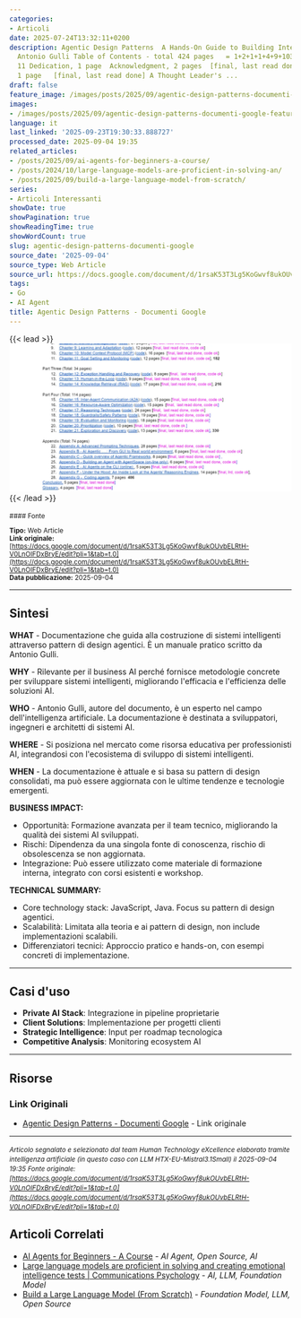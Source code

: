 ```yaml
---
categories:
- Articoli
date: 2025-07-24T13:32:11+0200
description: Agentic Design Patterns  A Hands-On Guide to Building Intelligent Systems,
  Antonio Gulli Table of Contents - total 424 pages   = 1+2+1+1+4+9+103+61+34+114+74+5+4
  11 Dedication, 1 page  Acknowledgment, 2 pages  [final, last read done] Foreword,
  1 page   [final, last read done] A Thought Leader's ...
draft: false
feature_image: /images/posts/2025/09/agentic-design-patterns-documenti-google-featured.webp
images:
- /images/posts/2025/09/agentic-design-patterns-documenti-google-featured.webp
language: it
last_linked: '2025-09-23T19:30:33.888727'
processed_date: 2025-09-04 19:35
related_articles:
- /posts/2025/09/ai-agents-for-beginners-a-course/
- /posts/2024/10/large-language-models-are-proficient-in-solving-an/
- /posts/2025/09/build-a-large-language-model-from-scratch/
series:
- Articoli Interessanti
showDate: true
showPagination: true
showReadingTime: true
showWordCount: true
slug: agentic-design-patterns-documenti-google
source_date: '2025-09-04'
source_type: Web Article
source_url: https://docs.google.com/document/d/1rsaK53T3Lg5KoGwvf8ukOUvbELRtH-V0LnOIFDxBryE/edit?pli=1&tab=t.0
tags:
- Go
- AI Agent
title: Agentic Design Patterns - Documenti Google
---
```


{{< lead >}}
![Featured image](/images/posts/2025/09/agentic-design-patterns-documenti-google-featured.webp)
{{< /lead >}}

<small>
#### Fonte

**Tipo:** Web Article  
**Link originale:** [https://docs.google.com/document/d/1rsaK53T3Lg5KoGwvf8ukOUvbELRtH-V0LnOIFDxBryE/edit?pli=1&tab=t.0](https://docs.google.com/document/d/1rsaK53T3Lg5KoGwvf8ukOUvbELRtH-V0LnOIFDxBryE/edit?pli=1&tab=t.0)  
**Data pubblicazione:** 2025-09-04

</small>

---

## Sintesi

**WHAT** - Documentazione che guida alla costruzione di sistemi intelligenti attraverso pattern di design agentici. È un manuale pratico scritto da Antonio Gulli.

**WHY** - Rilevante per il business AI perché fornisce metodologie concrete per sviluppare sistemi intelligenti, migliorando l'efficacia e l'efficienza delle soluzioni AI.

**WHO** - Antonio Gulli, autore del documento, è un esperto nel campo dell'intelligenza artificiale. La documentazione è destinata a sviluppatori, ingegneri e architetti di sistemi AI.

**WHERE** - Si posiziona nel mercato come risorsa educativa per professionisti AI, integrandosi con l'ecosistema di sviluppo di sistemi intelligenti.

**WHEN** - La documentazione è attuale e si basa su pattern di design consolidati, ma può essere aggiornata con le ultime tendenze e tecnologie emergenti.

**BUSINESS IMPACT:**
- Opportunità: Formazione avanzata per il team tecnico, migliorando la qualità dei sistemi AI sviluppati.
- Rischi: Dipendenza da una singola fonte di conoscenza, rischio di obsolescenza se non aggiornata.
- Integrazione: Può essere utilizzato come materiale di formazione interna, integrato con corsi esistenti e workshop.

**TECHNICAL SUMMARY:**
- Core technology stack: JavaScript, Java. Focus su pattern di design agentici.
- Scalabilità: Limitata alla teoria e ai pattern di design, non include implementazioni scalabili.
- Differenziatori tecnici: Approccio pratico e hands-on, con esempi concreti di implementazione.

---

## Casi d'uso

- **Private AI Stack**: Integrazione in pipeline proprietarie
- **Client Solutions**: Implementazione per progetti clienti
- **Strategic Intelligence**: Input per roadmap tecnologica
- **Competitive Analysis**: Monitoring ecosystem AI

---



## Risorse

### Link Originali
- [Agentic Design Patterns - Documenti Google](https://docs.google.com/document/d/1rsaK53T3Lg5KoGwvf8ukOUvbELRtH-V0LnOIFDxBryE/edit?pli=1&tab=t.0) - Link originale


---

*<small>Articolo segnalato e selezionato dal team Human Technology eXcellence elaborato tramite intelligenza artificiale (in questo caso con LLM HTX-EU-Mistral3.1Small) il 2025-09-04 19:35
Fonte originale: [https://docs.google.com/document/d/1rsaK53T3Lg5KoGwvf8ukOUvbELRtH-V0LnOIFDxBryE/edit?pli=1&tab=t.0](https://docs.google.com/document/d/1rsaK53T3Lg5KoGwvf8ukOUvbELRtH-V0LnOIFDxBryE/edit?pli=1&tab=t.0)</small>*

## Articoli Correlati

- [AI Agents for Beginners - A Course](/posts/2025/09/ai-agents-for-beginners-a-course/) - *AI Agent, Open Source, AI*
- [Large language models are proficient in solving and creating emotional intelligence tests | Communications Psychology](/posts/2024/10/large-language-models-are-proficient-in-solving-an/) - *AI, LLM, Foundation Model*
- [Build a Large Language Model (From Scratch)](/posts/2025/09/build-a-large-language-model-from-scratch/) - *Foundation Model, LLM, Open Source*